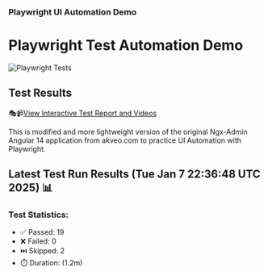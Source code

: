 ### Playwright UI Automation Demo

# Playwright Test Automation Demo
![Playwright Tests](https://github.com/jyriruohoniemi/PlaywrightDemo/actions/workflows/workflow.yml/badge.svg)

## Test Results
🎭📹[View Interactive Test Report and Videos](https://jyriruohoniemi.github.io/PlaywrightDemo)

This is modified and more lightweight version of the original Ngx-Admin Angular 14 application from akveo.com to practice UI Automation with Playwright.

## Latest Test Run Results (Tue Jan  7 22:36:48 UTC 2025) 📊

### Test Statistics:
- ✅ Passed: 19
- ❌ Failed: 0
- ⏭️ Skipped: 2
- ⏱️ Duration: (1.2m)
